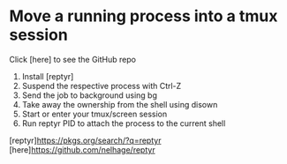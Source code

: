 # Move a running process into a tmux session

Click [here] to see the GitHub repo

1. Install [reptyr]
1. Suspend the respective process with Ctrl-Z
1. Send the job to background using bg
1. Take away the ownership from the shell using disown
1. Start or enter your tmux/screen session
1. Run reptyr PID to attach the process to the current shell

[reptyr]<https://pkgs.org/search/?q=reptyr>
[here]<https://github.com/nelhage/reptyr>
